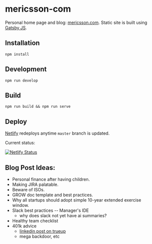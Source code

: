 # mericsson-com

Personal home page and blog: [mericsson.com](https://mericsson.com). Static site is built using [Gatsby JS](https://www.gatsbyjs.org/).

## Installation

`npm install`

## Development

`npm run develop`

## Build

`npm run build && npm run serve`

## Deploy

[Netlify](https://netlify.com) redeploys anytime `master` branch is updated.

Current status: 

[![Netlify Status](https://api.netlify.com/api/v1/badges/fe53cda8-1134-4116-8c99-c89b05af6c3f/deploy-status)](https://app.netlify.com/sites/mericsson-com/deploys)

## Blog Post Ideas:

- Personal finance after having children.
- Making JIRA palatable.
- Beware of ISOs.
- GROW doc template and best practices.
- Why all startups should adopt simple 10-year extended exercise window.
- Slack best practices -- Manager's IDE
  - why does slack not yet have ai summaries?
- Healthy team checklist
- 401k advice
  - [linkedin post on trueup](https://www.linkedin.com/posts/andrenader_i-almost-lost-5000-this-year-for-some-activity-7273438286751100928-No39/?utm_source=share&utm_medium=member_ios#)
  - mega backdoor, etc

